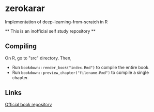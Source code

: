 # zerokarar
Implementation of deep-learning-from-scratch in R

** This is an inofficial self study repository **



## Compiling 

On R, go to "src" directory.  Then,

- Run `bookdown::render_book("index.Rmd")` to compile the entire book.
- Run `bookdown::preview_chapter("filename.Rmd")` to compile a single chapter.

## Links

[Official book repository](https://github.com/oreilly-japan/deep-learning-from-scratch)
